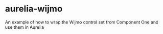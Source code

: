 # aurelia-wijmo
An example of how to wrap the Wijmo control set from Component One and use them in Aurelia
